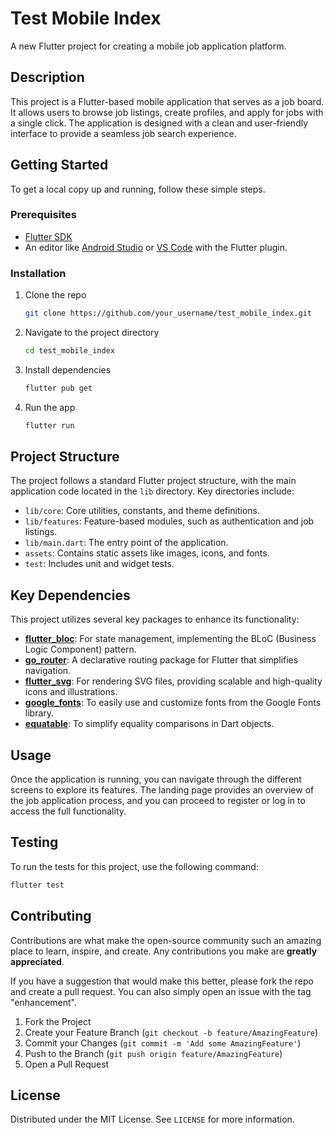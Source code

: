 # Test Mobile Index

A new Flutter project for creating a mobile job application platform.

## Description

This project is a Flutter-based mobile application that serves as a job board. It allows users to browse job listings, create profiles, and apply for jobs with a single click. The application is designed with a clean and user-friendly interface to provide a seamless job search experience.

## Getting Started

To get a local copy up and running, follow these simple steps.

### Prerequisites

- [Flutter SDK](https://flutter.dev/docs/get-started/install)
- An editor like [Android Studio](https://developer.android.com/studio) or [VS Code](https://code.visualstudio.com/) with the Flutter plugin.

### Installation

1.  Clone the repo
    ```sh
    git clone https://github.com/your_username/test_mobile_index.git
    ```
2.  Navigate to the project directory
    ```sh
    cd test_mobile_index
    ```
3.  Install dependencies
    ```sh
    flutter pub get
    ```
4.  Run the app
    ```sh
    flutter run
    ```

## Project Structure

The project follows a standard Flutter project structure, with the main application code located in the `lib` directory. Key directories include:

-   `lib/core`: Core utilities, constants, and theme definitions.
-   `lib/features`: Feature-based modules, such as authentication and job listings.
-   `lib/main.dart`: The entry point of the application.
-   `assets`: Contains static assets like images, icons, and fonts.
-   `test`: Includes unit and widget tests.

## Key Dependencies

This project utilizes several key packages to enhance its functionality:

-   **[flutter_bloc](https://pub.dev/packages/flutter_bloc)**: For state management, implementing the BLoC (Business Logic Component) pattern.
-   **[go_router](https://pub.dev/packages/go_router)**: A declarative routing package for Flutter that simplifies navigation.
-   **[flutter_svg](https://pub.dev/packages/flutter_svg)**: For rendering SVG files, providing scalable and high-quality icons and illustrations.
-   **[google_fonts](https://pub.dev/packages/google_fonts)**: To easily use and customize fonts from the Google Fonts library.
-   **[equatable](https://pub.dev/packages/equatable)**: To simplify equality comparisons in Dart objects.

## Usage

Once the application is running, you can navigate through the different screens to explore its features. The landing page provides an overview of the job application process, and you can proceed to register or log in to access the full functionality.

## Testing

To run the tests for this project, use the following command:

```sh
flutter test
```

## Contributing

Contributions are what make the open-source community such an amazing place to learn, inspire, and create. Any contributions you make are **greatly appreciated**.

If you have a suggestion that would make this better, please fork the repo and create a pull request. You can also simply open an issue with the tag "enhancement".

1.  Fork the Project
2.  Create your Feature Branch (`git checkout -b feature/AmazingFeature`)
3.  Commit your Changes (`git commit -m 'Add some AmazingFeature'`)
4.  Push to the Branch (`git push origin feature/AmazingFeature`)
5.  Open a Pull Request

## License

Distributed under the MIT License. See `LICENSE` for more information.
